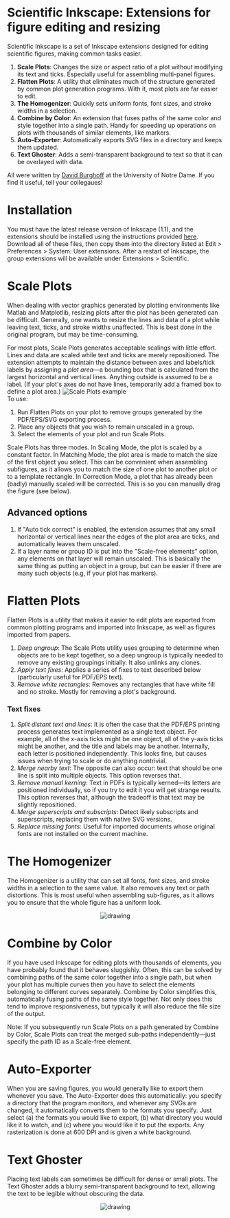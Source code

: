 # Scientific Inkscape: Extensions for figure editing and resizing
Scientific Inkscape is a set of Inkscape extensions designed for editing scientific figures, making common tasks easier.

1. **Scale Plots**: Changes the size or aspect ratio of a plot without modifying its text and ticks. Especially useful for assembling multi-panel figures.
2. **Flatten Plots**: A utility that eliminates much of the structure generated by common plot generation programs. With it, most plots are far easier to edit.
3. **The Homogenizer**: Quickly sets uniform fonts, font sizes, and stroke widths in a selection.
4. **Combine by Color**: An extension that fuses paths of the same color and style together into a single path. Handy for speeding up operations on plots with thousands of similar elements, like markers. 
5. **Auto-Exporter**: Automatically exports SVG files in a directory and keeps them updated.
6. **Text Ghoster**: Adds a semi-transparent background to text so that it can be overlayed with data.

All were written by [David Burghoff](https://dburghoff.com) at the University of Notre Dame. If you find it useful, tell your collegaues!

# Installation
You must have the latest release version of Inkscape (1.1), and the extensions should be installed using the instructions provided [here](https://inkscape.org/gallery/=extension/). Download all of these files, then copy them into the directory listed at Edit > Preferences > System: User extensions. After a restart of Inkscape, the group extensions will be available under Extensions > Scientific.

# Scale Plots
When dealing with vector graphics generated by plotting environments like Matlab and Matplotlib, resizing plots after the plot has been generated can be difficult. Generally, one wants to resize the lines and data of a plot while leaving text, ticks, and stroke widths unaffected. This is best done in the original program, but may be time-consuming.

For most plots, Scale Plots generates acceptable scalings with little effort. Lines and data are scaled while text and ticks are merely repositioned. The extension attempts to maintain the distance between axes and labels/tick labels by assigning a _plot area_—a bounding box that is calculated from the largest horizontal and vertical lines. Anything outside is assumed to be a label. (If your plot's axes do not have lines, temporarily add a framed box to define a plot area.)
![Scale Plots example](https://github.com/burghoff/Academic-Inkscape/blob/main/examples/Scale%20Plots%20example.svg)
<br>To use:

1. Run Flatten Plots on your plot to remove groups generated by the PDF/EPS/SVG exporting process. 
2. Place any objects that you wish to remain unscaled in a group.
3. Select the elements of your plot and run Scale Plots.

Scale Plots has three modes. In Scaling Mode, the plot is scaled by a constant factor. In Matching Mode, the plot area is made to match the size of the first object you select. This can be convenient when assembling subfigures, as it allows you to match the size of one plot to another plot or to a template rectangle. In Correction Mode, a plot that has already been (badly) manually scaled will be corrected. This is so you can manually drag the figure (see below).

## Advanced options
1. If "Auto tick correct" is enabled, the extension assumes that any small horizontal or vertical lines near the edges of the plot area are ticks, and automatically leaves them unscaled.
2. If a layer name or group ID is put into the "Scale-free elements" option, any elements on that layer will remain unscaled. This is basically the same thing as putting an object in a group, but can be easier if there are many such objects (e.g, if your plot has markers).

# Flatten Plots
Flatten Plots is a utility that makes it easier to edit plots are exported from common plotting programs and imported into Inkscape, as well as figures imported from papers.
1. *Deep ungroup*: The Scale Plots utility uses grouping to determine when objects are to be kept together, so a deep ungroup is typically needed to remove any existing groupings initially. It also unlinks any clones.
2. *Apply text fixes*: Applies a series of fixes to text described below (particularly useful for PDF/EPS text).
3. *Remove white rectangles*: Removes any rectangles that have white fill and no stroke. Mostly for removing a plot's background.

### Text fixes
<ol>
<li><i>Split distant text and lines</i>: It is often the case that the PDF/EPS printing process generates text implemented as a single text object. For example, all of the x-axis ticks might be one object, all of the y-axis ticks might be another, and the title and labels may be another. Internally, each letter is positioned independently. This looks fine, but causes issues when trying to scale or do anything nontrivial.</li>
<li><i>Merge nearby text</i>: The opposite can also occur: text that should be one line is split into multiple objects. This option reverses that.
<li><i>Remove manual kerning</i>: Text in PDFs is typically kerned—its letters are positioned individually, so if you try to edit it you will get strange results. This option reverses that, although the tradeoff is that text may be slightly repositioned.</li>
<li><i>Merge superscripts and subscripts</i>: Detect likely subscripts and superscripts, replacing them with native SVG versions.</li>
<li><i>Replace missing fonts</i>: Useful for imported documents whose original fonts are not installed on the current machine.</li></ol>

# The Homogenizer
The Homogenizer is a utility that can set all fonts, font sizes, and stroke widths in a selection to the same value. It also removes any text or path distortions. This is most useful when assembling sub-figures, as it allows you to ensure that the whole figure has a uniform look. 
<p align="center"><img src="https://github.com/burghoff/Academic-Inkscape/blob/main/examples/Homogenizer.svg" alt="drawing" ></img></p>

# Combine by Color
If you have used Inkscape for editing plots with thousands of elements, you have probably found that it behaves sluggishly. Often, this can be solved by combining paths of the same color together into a single path, but when your plot has multiple curves then you have to select the elements belonging to different curves separately. Combine by Color simplifies this, automatically fusing paths of the same style together. Not only does this tend to improve responsiveness, but typically it will also reduce the file size of the output.

Note: If you subsequently run Scale Plots on a path generated by Combine by Color, Scale Plots can treat the merged sub-paths independently—just specify the path ID as a Scale-free element.

# Auto-Exporter
When you are saving figures, you would generally like to export them whenever you save. The Auto-Exporter does this automatically: you specify a directory that the program monitors, and whenever any SVGs are changed, it automatically converts them to the formats you specify. Just select (a) the formats you would like to export, (b) what directory you would like it to watch, and (c) where you would like it to put the exports. Any rasterization is done at 600 DPI and is given a white background.

# Text Ghoster
Placing text labels can sometimes be difficult for dense or small plots. The Text Ghoster adds a blurry semi-transparent background to text, allowing the text to be legible without obscuring the data.

<p align="center"><img src="https://github.com/burghoff/Academic-Inkscape/blob/main/examples/Ghoster.svg" alt="drawing" ></img></p>
